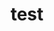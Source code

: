 ---
layout: post
comments: true
title:  "test"
date:   
author: 
categories: Jekyll
tags:	jekyll welcome
cover:  "/assets/instacode.png"
---